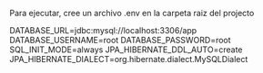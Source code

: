 Para ejecutar, cree un archivo .env en la carpeta raiz del projecto

DATABASE_URL=jdbc:mysql://localhost:3306/app
DATABASE_USERNAME=root
DATABASE_PASSWORD=root
SQL_INIT_MODE=always
JPA_HIBERNATE_DDL_AUTO=create
JPA_HIBERNATE_DIALECT=org.hibernate.dialect.MySQLDialect
